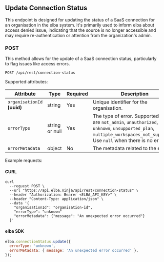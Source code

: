 ## Update Connection Status

This endpoint is designed for updating the status of a SaaS connection for an organisation in the elba system. It's primarily used to inform elba about access denied issue, indicating that the source is no longer accessible and may require re-authentication or attention from the organization's admin.

### POST

This method allows for the update of a SaaS connection status, particularly to flag issues like access errors.

```text
POST /api/rest/connection-status
```

Supported attributes:

| Attribute                   | Type           | Required | Description                                                                                                                                                                |
| --------------------------- | -------------- | -------- | -------------------------------------------------------------------------------------------------------------------------------------------------------------------------- |
| `organisationId` **(uuid)** | string         | Yes      | Unique identifier for the organisation.                                                                                                                                    |
| `errorType`                 | string or null | Yes      | The type of error. Supported values are `not_admin`, `unauthorized`, `unknown`, `unsupported_plan`, `multiple_workspaces_not_supported`. Use `null` when there is no error |
| `errorMetadata`             | object         | No       | The metadata related to the error.                                                                                                                                         |

Example requests:

#### CURL

```shell
curl
  --request POST \
  --url "https://api.elba.ninja/api/rest/connection-status" \
  --header "Authorization: Bearer <ELBA_API_KEY>" \
  --header "Content-Type: application/json" \
  --data '{
    "organisationId": "organisation-id",
    "errorType": "unknown"
    "errorMetadata": {"message": "An unexpected error occurred"}
  }'
```

#### elba SDK

```javascript
elba.connectionStatus.update({
  errorType: 'unknown',
  errorMetadata: { message: 'An unexpected error occurred' },
});
```
